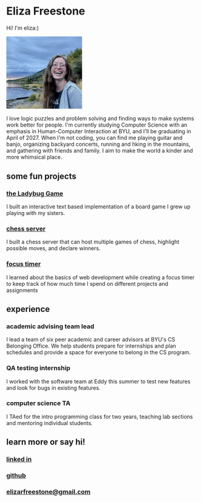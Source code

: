 # Eliza Freestone

Hi! I'm eliza:)

<img src="fish_lake_eliza.png" alt="eliza pic" width="200"/>

I love logic puzzles and problem solving and finding ways to make systems work better for people. I'm currently studying Computer Science with an emphasis in Human-Computer Interaction at BYU, and I'll be graduating in April of 2027. When I'm not coding, you can find me playing guitar and banjo, organizing backyard concerts, running and hking in the mountains, and gathering with friends and family. I aim to make the world a kinder and more whimsical place.

## some fun projects
### [the Ladybug Game](https://github.com/Eliza-Surpriza/ladybug_game)
I built an interactive text based implementation of a board game I grew up playing with my sisters.
### [chess server](https://github.com/Eliza-Surpriza/chess)
I built a chess server that can host multiple games of chess, highlight possible moves, and declare winners.
### [focus timer](https://github.com/Eliza-Surpriza/focus-timer)
I learned about the basics of web development while creating a focus timer to keep track of how much time I spend on different projects and assignments

## experience
### academic advising team lead
I lead a team of six peer academic and career advisors at BYU's CS Belonging Office. We help students prepare for internships and plan schedules and provide a space for everyone to belong in the CS program.
### QA testing internship
I worked with the software team at Eddy this summer to test new features and look for bugs in existing features.
### computer science TA
I TAed for the intro programming class for two years, teaching lab sections and mentoring individual students.

## learn more or say hi!
### [linked in](https://www.linkedin.com/in/elizafreestone/)
### [github](https://github.com/Eliza-Surpriza)
### elizarfreestone@gmail.com
